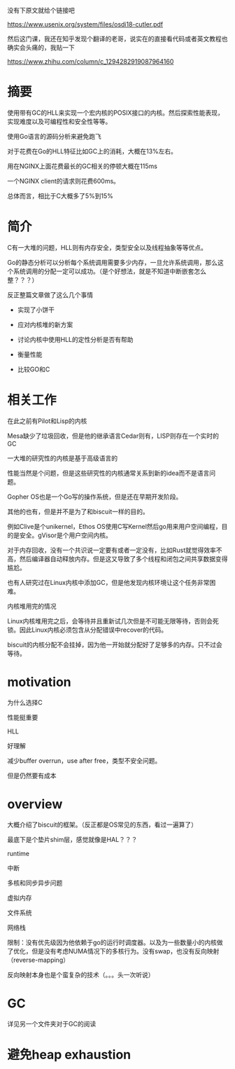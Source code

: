 没有下原文就给个链接吧

https://www.usenix.org/system/files/osdi18-cutler.pdf

然后这门课，我还在知乎发现个翻译的老哥，说实在的直接看代码或者英文教程也确实会头痛的，我贴一下

https://www.zhihu.com/column/c_1294282919087964160



# 摘要

使用带有GC的HLL来实现一个宏内核的POSIX接口的内核。然后探索性能表现，实现难度以及可编程性和安全性等等。

使用Go语言的源码分析来避免跑飞



对于花费在Go的HLL特征比如GC上的消耗，大概在13%左右。

用在NGINX上面花费最长的GC相关的停顿大概在115ms

一个NGINX client的请求则花费600ms。

总体而言，相比于C大概多了5%到15%



# 简介

C有一大堆的问题，HLL则有内存安全，类型安全以及线程抽象等等优点。

Go的静态分析可以分析每个系统调用需要多少内存，一旦允许系统调用，那么这个系统调用的分配一定可以成功。（是个好想法，就是不知道中断嵌套怎么整？？？）

反正整篇文章做了这么几个事情

- 实现了小饼干

- 应对内核堆的新方案

- 讨论内核中使用HLL的定性分析是否有帮助

- 衡量性能

- 比较GO和C
  
  

# 相关工作

在此之前有Pilot和Lisp的内核

Mesa缺少了垃圾回收，但是他的继承语言Cedar则有，LISP则存在一个实时的GC

一大堆的研究性的内核是基于高级语言的

性能当然是个问题，但是这些研究性的内核通常关系到新的idea而不是语言问题。



Gopher OS也是一个Go写的操作系统，但是还在早期开发阶段。

其他的也有，但是并不是为了和biscuit一样的目的。

例如Clive是个unikernel，Ethos OS使用C写Kernel然后go用来用户空间编程，目的是安全。gVisor是个用户空间内核。



对于内存回收，没有一个共识说一定要有或者一定没有，比如Rust就觉得效率不高，然后编译器自动释放内存。但是这又导致了多个线程和闭包之间共享数据变得尴尬。

也有人研究过在Linux内核中添加GC，但是他发现内核环境让这个任务非常困难。



内核堆用完的情况

Linux内核堆用完之后，会等待并且重新试几次但是不可能无限等待，否则会死锁。因此Linux内核必须包含从分配错误中recover的代码。



biscuit的内核分配不会挂掉，因为他一开始就分配好了足够多的内存。只不过会等待。



# motivation

为什么选择C

性能挺重要



HLL

好理解

减少buffer overrun，use after free，类型不安全问题。

但是仍然要有成本



# overview

大概介绍了biscuit的框架。（反正都是OS常见的东西，看过一遍算了）

最底下是个垫片shim层，感觉就像是HAL？？？

runtime

中断

多核和同步异步问题

虚拟内存

文件系统

网络栈

限制：没有优先级因为他依赖于go的运行时调度器。以及为一些数量小的内核做了优化，但是没有考虑NUMA情况下的多核行为。没有swap，也没有反向映射（reverse-mapping）

反向映射本身也是个蛮复杂的技术（。。。头一次听说）



# GC

详见另一个文件夹对于GC的阅读





# 避免heap exhaustion
